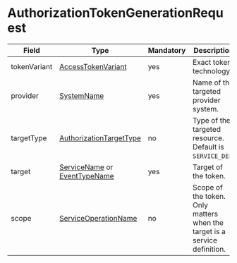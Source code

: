 # AuthorizationTokenGenerationRequest

Field | Type | Mandatory | Description
--- | --- | --- | ---
tokenVariant | [AccessTokenVariant](../primitives.md#accesstokenvariant) | yes | Exact token technology.
provider | [SystemName](../primitives.md#systemname) | yes | Name of the targeted provider system.
targetType | [AuthorizationTargetType](../primitives.md#authorizationtargettype) | no | Type of the targeted resource. Default is `SERVICE_DEF`.
target | [ServiceName](../primitives.md#servicename) or [EventTypeName](../primitives.md#eventtypename) | yes | Target of the token.
scope | [ServiceOperationName](../primitives.md#serviceoperationname) | no | Scope of the token. Only matters when the target is a service definition.
